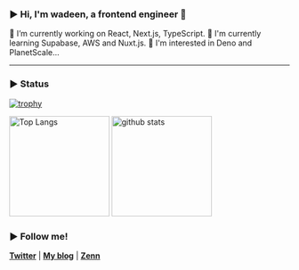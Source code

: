 ### ▶︎ Hi, I'm wadeen, a frontend engineer 🙌
🔭 I’m currently working on React, Next.js, TypeScript.
🌱 I'm currently learning Supabase, AWS and Nuxt.js.
🤔 I'm interested in Deno and PlanetScale...
<hr />

### ▶︎ Status
[![trophy](https://github-profile-trophy.vercel.app/?username=wadeen&margin-w=5)](https://github.com/wadeen/)

<p align="left"> 
  <img alt="Top Langs" height="180px" src="https://github-readme-stats.vercel.app/api/top-langs/?username=wadeen&layout=compact&show_icons=true" />
  <img alt="github stats" height="180px" src="https://github-readme-stats.vercel.app/api?username=wadeen" />
</p>

### ▶︎ Follow me!
**[Twitter](https://twitter.com/wadeen_net)** | **[My blog](https://wadeen.net)** | **[Zenn](https://zenn.dev/wadeen)**

